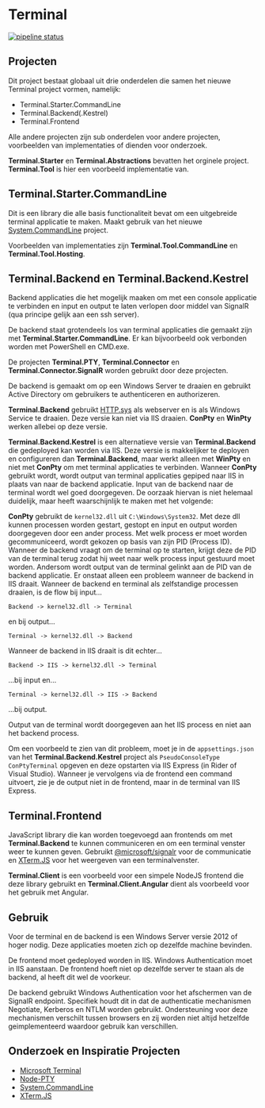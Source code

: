# Terminal

[![pipeline status](https://git.nl/nick.thijssen/terminal/badges/master/pipeline.svg)](https://git.nl/nick.thijssen/terminal/-/commits/master)

## Projecten

Dit project bestaat globaal uit drie onderdelen die samen het nieuwe Terminal project vormen, namelijk:

- Terminal.Starter.CommandLine
- Terminal.Backend(.Kestrel)
- Terminal.Frontend

Alle andere projecten zijn sub onderdelen voor andere projecten, voorbeelden van implementaties of dienden voor
onderzoek.

**Terminal.Starter** en **Terminal.Abstractions** bevatten het orginele project.
**Terminal.Tool** is hier een voorbeeld implementatie van.

## Terminal.Starter.CommandLine

Dit is een library die alle basis functionaliteit bevat om een uitgebreide terminal applicatie te maken. Maakt gebruik
van het nieuwe [System.CommandLine](https://github.com/dotnet/command-line-api) project.

Voorbeelden van implementaties zijn **Terminal.Tool.CommandLine** en **Terminal.Tool.Hosting**.

## Terminal.Backend en Terminal.Backend.Kestrel

Backend applicaties die het mogelijk maaken om met een console applicatie te verbinden en input en output te laten
verlopen door middel van SignalR (qua principe gelijk aan een ssh server).

De backend staat grotendeels los van terminal applicaties die gemaakt zijn met
**Terminal.Starter.CommandLine**. Er kan bijvoorbeeld ook verbonden worden met PowerShell en CMD.exe.

De projecten **Terminal.PTY**, **Terminal.Connector** en **Terminal.Connector.SignalR** worden gebruikt door deze
projecten.

De backend is gemaakt om op een Windows Server te draaien en gebruikt Active Directory om gebruikers te authenticeren en
authorizeren.

**Terminal.Backend**
gebruikt [HTTP.sys](https://docs.microsoft.com/en-us/aspnet/core/fundamentals/servers/httpsys?view=aspnetcore-5.0) als
webserver en is als Windows Service te draaien. Deze versie kan niet via IIS draaien. **ConPty** en **WinPty** werken
allebei op deze versie.

**Terminal.Backend.Kestrel** is een alternatieve versie van **Terminal.Backend** die gedeployed kan worden via IIS. Deze
versie is makkelijker te deployen en configureren dan **Terminal.Backend**, maar werkt alleen met **WinPty** en niet
met **ConPty** om met terminal applicaties te verbinden. Wanneer **ConPty** gebruikt wordt, wordt output van terminal
applicaties gepiped naar IIS in plaats van naar de backend applicatie. Input van de backend naar de terminal wordt wel
goed doorgegeven. De oorzaak hiervan is niet helemaal duidelijk, maar heeft waarschijnlijk te maken met het volgende:

**ConPty** gebruikt de `kernel32.dll` uit `C:\Windows\System32`. Met deze dll kunnen processen worden gestart, gestopt
en input en output worden doorgegeven door een ander process. Met welk process er moet worden gecommuniceerd, wordt
gekozen op basis van zijn PID (Process ID). Wanneer de backend vraagt om de terminal op te starten, krijgt deze de PID
van de terminal terug zodat hij weet naar welk process input gestuurd moet worden. Andersom wordt output van de terminal
gelinkt aan de PID van de backend applicatie. Er onstaat alleen een probleem wanneer de backend in IIS draait. Wanneer
de backend en terminal als zelfstandige processen draaien, is de flow bij input...

`Backend -> kernel32.dll -> Terminal`

en bij output...

`Terminal -> kernel32.dll -> Backend`

Wanneer de backend in IIS draait is dit echter...

`Backend -> IIS -> kernel32.dll -> Terminal`

...bij input en...

`Terminal -> kernel32.dll -> IIS -> Backend`

...bij output.

Output van de terminal wordt doorgegeven aan het IIS process en niet aan het backend process.

Om een voorbeeld te zien van dit probleem, moet je in de `appsettings.json` van het **Terminal.Backend.Kestrel**
project als `PseudoConsoleType` `ConPtyTerminal` opgeven en deze opstarten via IIS Express (in Rider of Visual Studio).
Wanneer je vervolgens via de frontend een command uitvoert, zie je de output niet in de frontend, maar in de terminal
van IIS Express.

## Terminal.Frontend

JavaScript library die kan worden toegevoegd aan frontends om met **Terminal.Backend** te kunnen communiceren en om een
terminal venster weer te kunnen geven. Gebruikt [@microsoft/signalr](https://www.npmjs.com/package/@microsoft/signalr)
voor de communicatie en [XTerm.JS](https://github.com/xtermjs/xterm.js) voor het weergeven van een terminalvenster.

**Terminal.Client** is een voorbeeld voor een simpele NodeJS frontend die deze library gebruikt en
**Terminal.Client.Angular** dient als voorbeeld voor het gebruik met Angular.

## Gebruik

Voor de terminal en de backend is een Windows Server versie 2012 of hoger nodig. Deze applicaties moeten zich op
dezelfde machine bevinden.

De frontend moet gedeployed worden in IIS. Windows Authentication moet in IIS aanstaan. De frontend hoeft niet op
dezelfde server te staan als de backend, al heeft dit wel de voorkeur.

De backend gebruikt Windows Authentication voor het afschermen van de SignalR endpoint. Specifiek houdt dit in dat de
authenticatie mechanismen Negotiate, Kerberos en NTLM worden gebruikt. Ondersteuning voor deze mechanismen verschilt
tussen browsers en zij worden niet altijd hetzelfde geimplementeerd waardoor gebruik kan verschillen.

## Onderzoek en Inspiratie Projecten

* [Microsoft Terminal](https://github.com/microsoft/terminal)
* [Node-PTY](https://github.com/microsoft/node-pty)
* [System.CommandLine](https://github.com/dotnet/command-line-api)
* [XTerm.JS](https://github.com/xtermjs/xterm.js)
